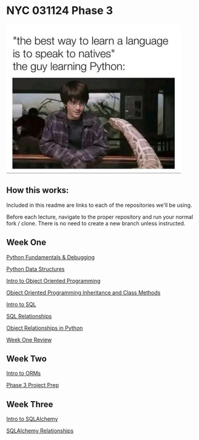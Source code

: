 # NYC 031124 Phase 3

!["the best way to learn a language is to speak to natives", "man speaks with live python"](assets/learning-python.jpeg)

## How this works:

Included in this readme are links to each of the repositories we'll be using.

Before each lecture, navigate to the proper repository and run your normal fork / clone. There is no need to create a new branch unless instructed.

## Week One

[Python Fundamentals & Debugging](https://github.com/brewchetta/031124-ph3-01-python-debugging)

[Python Data Structures](https://github.com/brewchetta/031124-ph3-02-python-data-structures)

[Intro to Object Oriented Programming](https://github.com/brewchetta/031124-ph3-03-intro-to-oop)

[Object Oriented Programming Inheritance and Class Methods](https://github.com/brewchetta/031124-ph3-04-oop-inheritance-class-methods)

[Intro to SQL](https://github.com/brewchetta/031124-ph3-05-intro-to-sql)

[SQL Relationships](https://github.com/brewchetta/031124-ph3-06-sql-table-joins)

[Object Relationships in Python](https://github.com/brewchetta/031124-ph3-07-object-relationships)

[Week One Review](#)

## Week Two

[Intro to ORMs](https://github.com/brewchetta/031124-ph3-08-building-orms)

[Phase 3 Project Prep](#)

## Week Three

[Intro to SQLAlchemy](https://github.com/brewchetta/031124-ph3-09-intro-to-sqlalchemy)

[SQLAlchemy Relationships](https://github.com/brewchetta/0311124-ph3-10-sqlalchemy-relationships)